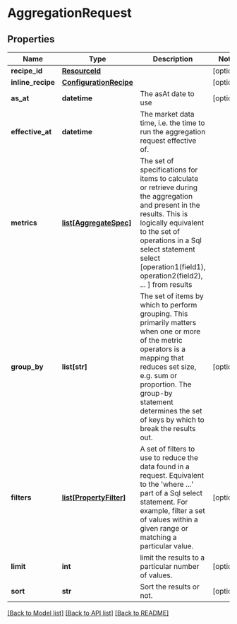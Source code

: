 # AggregationRequest

## Properties
Name | Type | Description | Notes
------------ | ------------- | ------------- | -------------
**recipe_id** | [**ResourceId**](ResourceId.md) |  | [optional] 
**inline_recipe** | [**ConfigurationRecipe**](ConfigurationRecipe.md) |  | [optional] 
**as_at** | **datetime** | The asAt date to use | [optional] 
**effective_at** | **datetime** | The market data time, i.e. the time to run the aggregation request effective of. | 
**metrics** | [**list[AggregateSpec]**](AggregateSpec.md) | The set of specifications for items to calculate or retrieve during the aggregation and present in the results.  This is logically equivalent to the set of operations in a Sql select statement  select [operation1(field1), operation2(field2), ... ] from results | 
**group_by** | **list[str]** | The set of items by which to perform grouping. This primarily matters when one or more of the metric operators is a mapping  that reduces set size, e.g. sum or proportion. The group-by statement determines the set of keys by which to break the results out. | [optional] 
**filters** | [**list[PropertyFilter]**](PropertyFilter.md) | A set of filters to use to reduce the data found in a request. Equivalent to the &#39;where ...&#39; part of a Sql select statement.  For example, filter a set of values within a given range or matching a particular value. | [optional] 
**limit** | **int** | limit the results to a particular number of values. | [optional] 
**sort** | **str** | Sort the results or not. | [optional] 

[[Back to Model list]](../README.md#documentation-for-models) [[Back to API list]](../README.md#documentation-for-api-endpoints) [[Back to README]](../README.md)


